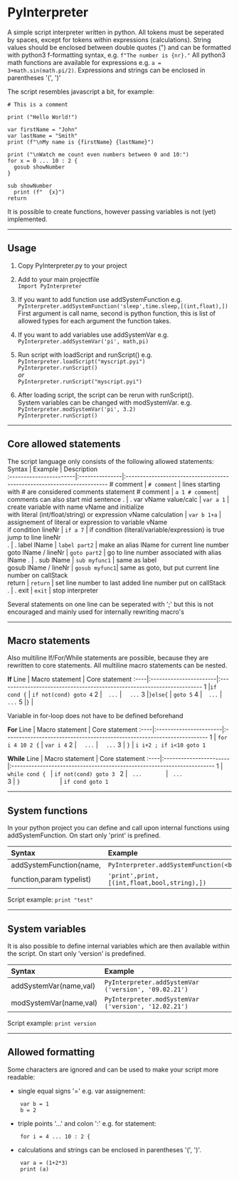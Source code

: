 PyInterpreter
=============

A simple script interpreter written in python. All tokens must be seperated by spaces, except for tokens within expressions (calculations).
String values should be enclosed between double quotes (") and can be formatted with python3 f-formatting syntax, e.g. `f"The number is {nr}."`
All python3 math functions are available for expressions e.g. `a = 3+math.sin(math.pi/2)`. Expressions and strings can be enclosed in parentheses '(', ')'

The script resembles javascript a bit, for example:
~~~
# This is a comment

print ("Hello World!")

var firstName = "John"
var lastName = "Smith"
print (f"\nMy name is {firstName} {lastName}")

print ("\nWatch me count even numbers between 0 and 10:")
for x = 0 ... 10 : 2 {
  gosub showNumber
}

sub showNumber
  print (f"  {x}")
return                                   
~~~

It is possible to create functions, however passing variables is not (yet) implemented.

---

Usage
-----
1) Copy PyInterpreter.py to your project
2) Add to your main projectfile</br>
```Import PyInterpreter```</br>

3) If you want to add function use addSystemFunction e.g.</br>
```PyInterpreter.addSystemFunction('sleep',time.sleep,[(int,float),])```<br/>
First argument is call name, second is python function, this is list of allowed types for each argument the function takes.

4) If you want to add variables use addSystemVar e.g.</br>
```PyInterpreter.addSystemVar('pi', math,pi)```<br/>

5) Run script with loadScript and runScript() e.g.</br>
```PyInterpreter.loadScript("myscript.pyi")```</br>
```PyInterpreter.runScript()```</br>
*or*</br>
```PyInterpreter.runScript("myscript.pyi")```

6) After loading script, the script can be rerun with runScript(). </br>
System variables can be changed with modSystemVar. e.g.</br>
```PyInterpreter.modSystemVar('pi', 3.2)```</br>
```PyInterpreter.runScript()```</br>

---  
  
  
Core allowed statements
-----------------------
The script language only consists of the following allowed statements:
Syntax                  | Example        | Description                                                             
:-----------------------|:---------------|:-----------------------------------------------------------------------
\# comment              | `# comment`    | lines starting with # are considered comments
statement # comment     | `a 1 # comment`| comments can also start mid sentence
.                       | .
var vName value/calc    | `var a 1`      | create variable with name vName and initialize <br/> with literal (int/float/string) or expression 
vName calculation       | `var b 1+a`    | assignement of literal or expression to variable vName  
if condition lineNr     | `if a 7`       | if condition (literal/variable/expression) is true jump to line lineNr  
.                       | .
label lName             | `label part2`  | make an alias lName for current line number                     
goto lName / lineNr     | `goto part2`   | go to line number associated with alias lName
.                       | .
sub lName               | `sub myfunc1`  | same as label                     
gosub lName / lineNr    | `gosub myfunc1`| same as goto, but put current line number on callStack  
return                  | `return`       | set line number to last added line number put on callStack  
.                       | .
exit                    | `exit`         | stop interpreter  
  
Several statements on one line can be seperated with ';' but this is not encouraged and mainly used for internally rewriting macro's

---


Macro statements  
----------------
Also multiline If/For/While statements are possible, because they are rewritten to core statements.
All multiline macro statements can be nested.

**If**
Line | Macro statement        | Core statement
:----|:-----------------------|:-----------------------------------------------------------------------
1    |`if cond {`             | `if not(cond) goto 4`
2    |`  ...`                 | `  ...`
3    |`}else{`                | `goto 5`
4    |`  ...`                 | `  ...`
5    |`}`                     | ` `

Variable in for-loop does not have to be defined beforehand

**For**
Line | Macro statement        | Core statement
:----|:-----------------------|:-----------------------------------------------------------------------
1    | `for i 4 10 2 {`       | `var i 4`
2    | `  ...`                | `  ...`
3    | `}`                    | `i i+2 ; if i<10 goto 1`

**While**
Line | Macro statement        | Core statement
:----|:-----------------------|:-----------------------------------------------------------------------
1    | `while cond { `        | `if not(cond) goto 3 `
2    | `  ...        `        | `  ...               `
3    | `}            `        | `if cond goto 1      `


---

System functions
--------------------------------
In your python project you can define and call upon internal functions using addSystemFunction. On start only 'print' is prefined.

Syntax                      | Example
:---------------------------|:-----------------------------------------------------------------------
addSystemFunction(name,<br/>| `PyInterpreter.addSystemFunction(<br/>`
function,param typelist)    | `'print',print,[(int,float,bool,string),])`

Script example: `print "test"`

---

System variables 
--------------------------------
It is also possible to define internal variables which are then available within the script. On start only 'version' is predefined.

Syntax                  | Example
:-----------------------|:-----------------------------------------------------------------------
addSystemVar(name,val)  | `PyInterpreter.addSystemVar ('version', '09.02.21')`
modSystemVar(name,val)  | `PyInterpreter.modSystemVar ('version', '12.02.21')`

Script example: `print version`

---

Allowed formatting
------------------
Some characters are ignored and can be used to make your script more readable:
- single equal signs '=' e.g. var assignement:
~~~
    var b = 1
    b = 2
~~~
- triple points '...' and colon ':' e.g. for statement:
~~~
    for i = 4 ... 10 : 2 {        
~~~
 - calculations and strings can be enclosed in parentheses '(', ')'.
~~~
    var a = (1+2*3)
    print (a)
~~~
   
